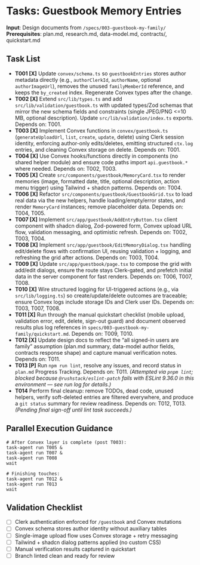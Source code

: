 # Tasks: Guestbook Memory Entries

**Input**: Design documents from `/specs/003-guestbook-my-family/`
**Prerequisites**: plan.md, research.md, data-model.md, contracts/, quickstart.md

## Task List
- **T001 [X]** Update `convex/schema.ts` so `guestbookEntries` stores author metadata directly (e.g., `authorClerkId`, `authorName`, optional `authorImageUrl`), removes the unused `familyMemberId` reference, and keeps the `by_created` index. Regenerate Convex types after the change.
- **T002 [X]** Extend `src/lib/types.ts` and add `src/lib/validation/guestbook.ts` with updated types/Zod schemas that mirror the new schema fields and constraints (single JPEG/PNG <=10 MB, optional description). Update `src/lib/validation/index.ts` exports. Depends on: T001.
- **T003 [X]** Implement Convex functions in `convex/guestbook.ts` (`generateUploadUrl`, `list`, `create`, `update`, delete) using Clerk session identity, enforcing author-only edits/deletes, emitting structured `ctx.log` entries, and cleaning Convex storage on delete. Depends on: T001.
- **T004 [X]** Use Convex hooks/functions directly in components (no shared helper module) and ensure code paths import `api.guestbook.*` where needed. Depends on: T002, T003.
- **T005 [X]** Create `src/components/guestbook/MemoryCard.tsx` to render memories (image, formatted date, title, optional description, action menu trigger) using Tailwind + shadcn patterns. Depends on: T004.
- **T006 [X]** Refactor `src/components/guestbook/GuestbookGrid.tsx` to load real data via the new helpers, handle loading/empty/error states, and render `MemoryCard` instances; remove placeholder data. Depends on: T004, T005.
- **T007 [X]** Implement `src/app/guestbook/AddEntryButton.tsx` client component with shadcn dialog, Zod-powered form, Convex upload URL flow, validation messaging, and optimistic refresh. Depends on: T002, T003, T004.
- **T008 [X]** Implement `src/app/guestbook/EditMemoryDialog.tsx` handling edit/delete flows with confirmation UI, reusing validation + logging, and refreshing the grid after actions. Depends on: T003, T004.
- **T009 [X]** Update `src/app/guestbook/page.tsx` to compose the grid with add/edit dialogs, ensure the route stays Clerk-gated, and prefetch initial data in the server component for fast renders. Depends on: T006, T007, T008.
- **T010 [X]** Wire structured logging for UI-triggered actions (e.g., via `src/lib/logging.ts`) so create/update/delete outcomes are traceable; ensure Convex logs include storage IDs and Clerk user IDs. Depends on: T003, T007, T008.
- **T011 [X]** Run through the manual quickstart checklist (mobile upload, validation error, edit, delete, sign-out guard) and document observed results plus log references in `specs/003-guestbook-my-family/quickstart.md`. Depends on: T009, T010.
- **T012 [X]** Update design docs to reflect the “all signed-in users are family” assumption (plan.md summary, data-model author fields, contracts response shape) and capture manual verification notes. Depends on: T011.
- **T013 [P]** Run `npm run lint`, resolve any issues, and record status in `plan.md` Progress Tracking. Depends on: T011. *(Attempted via `pnpm lint`; blocked because `@rushstack/eslint-patch` fails with ESLint 9.36.0 in this environment — see run log for details.)*
- **T014** Perform final cleanup: remove TODOs, dead code, unused helpers, verify soft-deleted entries are filtered everywhere, and produce a `git status` summary for review readiness. Depends on: T012, T013. *(Pending final sign-off until lint task succeeds.)*

## Parallel Execution Guidance
```
# After Convex layer is complete (post T003):
task-agent run T005 &
task-agent run T007 &
task-agent run T008
wait

# Finishing touches:
task-agent run T012 &
task-agent run T013
wait
```

## Validation Checklist
- [ ] Clerk authentication enforced for `/guestbook` and Convex mutations
- [ ] Convex schema stores author identity without auxiliary tables
- [ ] Single-image upload flow uses Convex storage + retry messaging
- [ ] Tailwind + shadcn dialog patterns applied (no custom CSS)
- [ ] Manual verification results captured in quickstart
- [ ] Branch linted clean and ready for review
